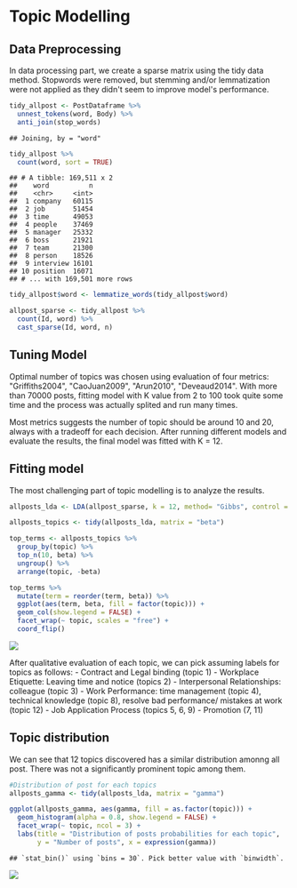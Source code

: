 Topic Modelling
================

Data Preprocessing
------------------

In data processing part, we create a sparse matrix using the tidy data method. Stopwords were removed, but stemming and/or lemmatization were not applied as they didn't seem to improve model's performance.

``` r
tidy_allpost <- PostDataframe %>%
  unnest_tokens(word, Body) %>%
  anti_join(stop_words)
```

    ## Joining, by = "word"

``` r
tidy_allpost %>%
  count(word, sort = TRUE)
```

    ## # A tibble: 169,511 x 2
    ##    word          n
    ##    <chr>     <int>
    ##  1 company   60115
    ##  2 job       51454
    ##  3 time      49053
    ##  4 people    37469
    ##  5 manager   25332
    ##  6 boss      21921
    ##  7 team      21300
    ##  8 person    18526
    ##  9 interview 16101
    ## 10 position  16071
    ## # ... with 169,501 more rows

``` r
tidy_allpost$word <- lemmatize_words(tidy_allpost$word)

allpost_sparse <- tidy_allpost %>%
  count(Id, word) %>%
  cast_sparse(Id, word, n)
```

Tuning Model
------------

Optimal number of topics was chosen using evaluation of four metrics: "Griffiths2004", "CaoJuan2009", "Arun2010", "Deveaud2014". With more than 70000 posts, fitting model with K value from 2 to 100 took quite some time and the process was actually splited and run many times.

Most metrics suggests the number of topic should be around 10 and 20, always with a tradeoff for each decision. After running different models and evaluate the results, the final model was fitted with K = 12.

Fitting model
-------------

The most challenging part of topic modelling is to analyze the results.

``` r
allposts_lda <- LDA(allpost_sparse, k = 12, method= "Gibbs", control = list(seed = 1234))

allposts_topics <- tidy(allposts_lda, matrix = "beta")

top_terms <- allposts_topics %>%
  group_by(topic) %>%
  top_n(10, beta) %>%
  ungroup() %>%
  arrange(topic, -beta)

top_terms %>%
  mutate(term = reorder(term, beta)) %>%
  ggplot(aes(term, beta, fill = factor(topic))) +
  geom_col(show.legend = FALSE) +
  facet_wrap(~ topic, scales = "free") +
  coord_flip()
```

![](TopicModelling_files/figure-markdown_github/fitting%20model-1.png)

After qualitative evaluation of each topic, we can pick assuming labels for topics as follows: - Contract and Legal binding (topic 1) - Workplace Etiquette: Leaving time and notice (topics 2) - Interpersonal Relationships: colleague (topic 3) - Work Performance: time management (topic 4), technical knowledge (topic 8), resolve bad performance/ mistakes at work (topic 12) - Job Application Process (topics 5, 6, 9) - Promotion (7, 11)

Topic distribution
------------------

We can see that 12 topics discovered has a similar distribution amonng all post. There was not a significantly prominent topic among them.

``` r
#Distribution of post for each topics
allposts_gamma <- tidy(allposts_lda, matrix = "gamma")

ggplot(allposts_gamma, aes(gamma, fill = as.factor(topic))) +
  geom_histogram(alpha = 0.8, show.legend = FALSE) +
  facet_wrap(~ topic, ncol = 3) +
  labs(title = "Distribution of posts probabilities for each topic",
       y = "Number of posts", x = expression(gamma))
```

    ## `stat_bin()` using `bins = 30`. Pick better value with `binwidth`.

![](TopicModelling_files/figure-markdown_github/topicdistribution-1.png)
